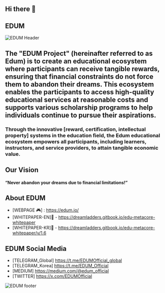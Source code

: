 ## Hi there 👋

<!--
**edum-official/edum-official** is a ✨ _special_ ✨ repository because its `README.md` (this file) appears on your GitHub profile.

Here are some ideas to get you started:

- 🔭 I’m currently working on ...
- 🌱 I’m currently learning ...
- 👯 I’m looking to collaborate on ...
- 🤔 I’m looking for help with ...
- 💬 Ask me about ...
- 📫 How to reach me: ...
- 😄 Pronouns: ...
- ⚡ Fun fact: ...
-->

## EDUM 
![EDUM Header](header.jpg)

## The "EDUM Project" (hereinafter referred to as Edum) is to create an educational ecosystem where participants can receive tangible rewards, ensuring that financial constraints do not force them to abandon their dreams. This ecosystem enables the participants to access high-quality educational services at reasonable costs and supports various scholarship programs to help individuals continue to pursue their aspirations.
### Through the innovative [reward, certification, intellectual property] systems in the education field, the Edum educational ecosystem empowers all participants, including learners, instructors, and service providers, to attain tangible economic value.

## Our Vision

#### “Never abandon your dreams due to financial limitations!”
 
## About EDUM
* [WEBPAGE 🎮] : https://edum.io/
* [WHITEPAPER-EN]📕 - https://dreamladders.gitbook.io/edu-metacore-whitepaper
* [WHITEPAPER-KR]📕 - https://dreamladders.gitbook.io/edu-metacore-whitepaper/v/1.6

## EDUM Social Media
* [TELEGRAM_Global] https://t.me/EDUMOfficial_global
* [TELEGRAM_Korea] https://t.me/EDUM_Official
* [MEDIUM] https://medium.com/@edum_official
* [TWITTER] https://x.com/EDUMOfficial

![EDUM footer](bottom.jpg)
